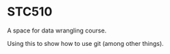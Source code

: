 # STC510
A space for data wrangling course.

Using this to show how to use git (among other things).
